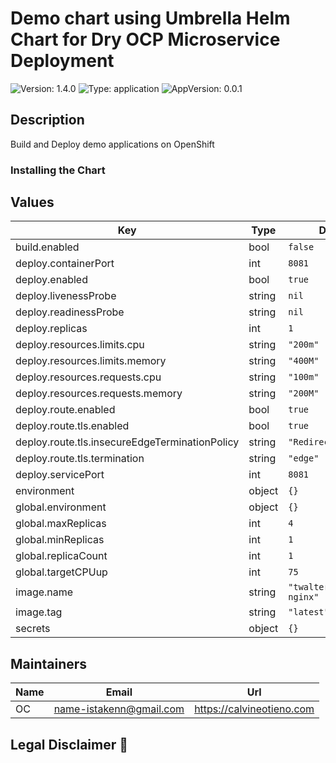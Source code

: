 # Demo chart using Umbrella Helm Chart for Dry OCP Microservice Deployment

![Version: 1.4.0](https://img.shields.io/badge/Version-1.4.0-informational?style=for-the-badge) ![Type: application](https://img.shields.io/badge/Type-application-informational?style=for-the-badge) ![AppVersion: 0.0.1](https://img.shields.io/badge/AppVersion-0.0.1-informational?style=for-the-badge)

## Description

Build and Deploy demo applications on OpenShift

### Installing the Chart

## Values

| Key | Type | Default | Description |
|-----|------|---------|-------------|
| build.enabled | bool | `false` |  |
| deploy.containerPort | int | `8081` |  |
| deploy.enabled | bool | `true` |  |
| deploy.livenessProbe | string | `nil` |  |
| deploy.readinessProbe | string | `nil` |  |
| deploy.replicas | int | `1` |  |
| deploy.resources.limits.cpu | string | `"200m"` |  |
| deploy.resources.limits.memory | string | `"400M"` |  |
| deploy.resources.requests.cpu | string | `"100m"` |  |
| deploy.resources.requests.memory | string | `"200M"` |  |
| deploy.route.enabled | bool | `true` |  |
| deploy.route.tls.enabled | bool | `true` |  |
| deploy.route.tls.insecureEdgeTerminationPolicy | string | `"Redirect"` |  |
| deploy.route.tls.termination | string | `"edge"` |  |
| deploy.servicePort | int | `8081` |  |
| environment | object | `{}` |  |
| global.environment | object | `{}` |  |
| global.maxReplicas | int | `4` |  |
| global.minReplicas | int | `1` |  |
| global.replicaCount | int | `1` |  |
| global.targetCPUup | int | `75` |  |
| image.name | string | `"twalter/openshift-nginx"` |  |
| image.tag | string | `"latest"` |  |
| secrets | object | `{}` |  |

## Maintainers

| Name | Email | Url |
| ---- | ------ | --- |
| OC | <name-istakenn@gmail.com> | <https://calvineotieno.com> |

## Legal Disclaimer 👮

